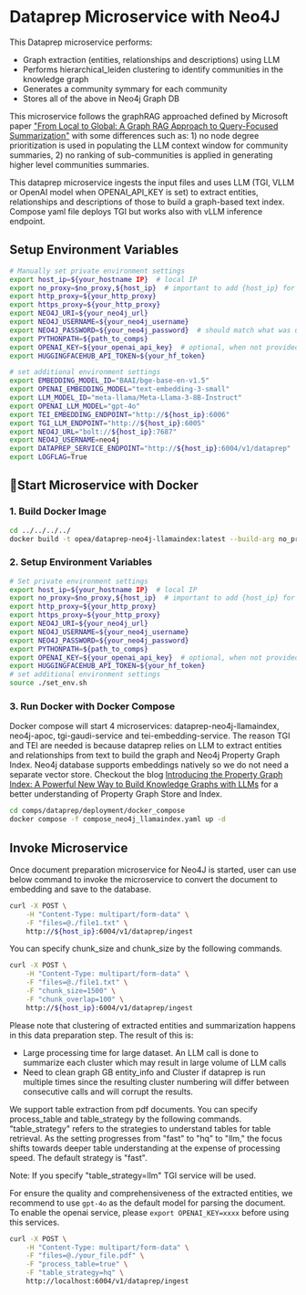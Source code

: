 # Dataprep Microservice with Neo4J

This Dataprep microservice performs:

- Graph extraction (entities, relationships and descriptions) using LLM
- Performs hierarchical_leiden clustering to identify communities in the knowledge graph
- Generates a community symmary for each community
- Stores all of the above in Neo4j Graph DB

This microservice follows the graphRAG approached defined by Microsoft paper ["From Local to Global: A Graph RAG Approach to Query-Focused Summarization"](https://www.microsoft.com/en-us/research/publication/from-local-to-global-a-graph-rag-approach-to-query-focused-summarization/) with some differences such as: 1) no node degree prioritization is used in populating the LLM context window for community summaries, 2) no ranking of sub-communities is applied in generating higher level communities summaries.

This dataprep microservice ingests the input files and uses LLM (TGI, VLLM or OpenAI model when OPENAI_API_KEY is set) to extract entities, relationships and descriptions of those to build a graph-based text index. Compose yaml file deploys TGI but works also with vLLM inference endpoint. 

## Setup Environment Variables

```bash
# Manually set private environment settings
export host_ip=${your_hostname IP}  # local IP
export no_proxy=$no_proxy,${host_ip}  # important to add {host_ip} for containers communication
export http_proxy=${your_http_proxy}
export https_proxy=${your_http_proxy}
export NEO4J_URI=${your_neo4j_url}
export NEO4J_USERNAME=${your_neo4j_username}
export NEO4J_PASSWORD=${your_neo4j_password}  # should match what was used in NEO4J_AUTH when running the neo4j-apoc
export PYTHONPATH=${path_to_comps}
export OPENAI_KEY=${your_openai_api_key}  # optional, when not provided will use open models TGI/TEI
export HUGGINGFACEHUB_API_TOKEN=${your_hf_token}

# set additional environment settings
export EMBEDDING_MODEL_ID="BAAI/bge-base-en-v1.5"
export OPENAI_EMBEDDING_MODEL="text-embedding-3-small"
export LLM_MODEL_ID="meta-llama/Meta-Llama-3-8B-Instruct"
export OPENAI_LLM_MODEL="gpt-4o"
export TEI_EMBEDDING_ENDPOINT="http://${host_ip}:6006"
export TGI_LLM_ENDPOINT="http://${host_ip}:6005"
export NEO4J_URL="bolt://${host_ip}:7687"
export NEO4J_USERNAME=neo4j
export DATAPREP_SERVICE_ENDPOINT="http://${host_ip}:6004/v1/dataprep"
export LOGFLAG=True
```

## 🚀Start Microservice with Docker

### 1. Build Docker Image

```bash
cd ../../../../
docker build -t opea/dataprep-neo4j-llamaindex:latest --build-arg no_proxy=$no_proxy --build-arg https_proxy=$https_proxy --build-arg http_proxy=$http_proxy -f comps/dataprep/src/Dockerfile .
```

### 2. Setup Environment Variables

```bash
# Set private environment settings
export host_ip=${your_hostname IP}  # local IP
export no_proxy=$no_proxy,${host_ip}  # important to add {host_ip} for containers communication
export http_proxy=${your_http_proxy}
export https_proxy=${your_http_proxy}
export NEO4J_URI=${your_neo4j_url}
export NEO4J_USERNAME=${your_neo4j_username}
export NEO4J_PASSWORD=${your_neo4j_password}
export PYTHONPATH=${path_to_comps}
export OPENAI_KEY=${your_openai_api_key}  # optional, when not provided will use smaller models TGI/TEI
export HUGGINGFACEHUB_API_TOKEN=${your_hf_token}
# set additional environment settings
source ./set_env.sh
```

### 3. Run Docker with Docker Compose

Docker compose will start 4 microservices: dataprep-neo4j-llamaindex, neo4j-apoc, tgi-gaudi-service and tei-embedding-service. The reason TGI and TEI are needed is because dataprep relies on LLM to extract entities and relationships from text to build the graph and Neo4j Property Graph Index. Neo4j database supports embeddings natively so we do not need a separate vector store. Checkout the blog [Introducing the Property Graph Index: A Powerful New Way to Build Knowledge Graphs with LLMs](https://www.llamaindex.ai/blog/introducing-the-property-graph-index-a-powerful-new-way-to-build-knowledge-graphs-with-llms) for a better understanding of Property Graph Store and Index.

```bash
cd comps/dataprep/deployment/docker_compose
docker compose -f compose_neo4j_llamaindex.yaml up -d
```

## Invoke Microservice

Once document preparation microservice for Neo4J is started, user can use below command to invoke the microservice to convert the document to embedding and save to the database.

```bash
curl -X POST \
    -H "Content-Type: multipart/form-data" \
    -F "files=@./file1.txt" \
    http://${host_ip}:6004/v1/dataprep/ingest
```

You can specify chunk_size and chunk_size by the following commands.

```bash
curl -X POST \
    -H "Content-Type: multipart/form-data" \
    -F "files=@./file1.txt" \
    -F "chunk_size=1500" \
    -F "chunk_overlap=100" \
    http://${host_ip}:6004/v1/dataprep/ingest
```

Please note that clustering of extracted entities and summarization happens in this data preparation step. The result of this is:

- Large processing time for large dataset. An LLM call is done to summarize each cluster which may result in large volume of LLM calls
- Need to clean graph GB entity_info and Cluster if dataprep is run multiple times since the resulting cluster numbering will differ between consecutive calls and will corrupt the results.

We support table extraction from pdf documents. You can specify process_table and table_strategy by the following commands. "table_strategy" refers to the strategies to understand tables for table retrieval. As the setting progresses from "fast" to "hq" to "llm," the focus shifts towards deeper table understanding at the expense of processing speed. The default strategy is "fast".

Note: If you specify "table_strategy=llm" TGI service will be used.

For ensure the quality and comprehensiveness of the extracted entities, we recommend to use `gpt-4o` as the default model for parsing the document. To enable the openai service, please `export OPENAI_KEY=xxxx` before using this services.

```bash
curl -X POST \
    -H "Content-Type: multipart/form-data" \
    -F "files=@./your_file.pdf" \
    -F "process_table=true" \
    -F "table_strategy=hq" \
    http://localhost:6004/v1/dataprep/ingest
```
